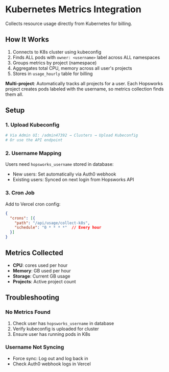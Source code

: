 # Kubernetes Metrics Integration

Collects resource usage directly from Kubernetes for billing.

## How It Works

1. Connects to K8s cluster using kubeconfig
2. Finds ALL pods with `owner: <username>` label across ALL namespaces
3. Groups metrics by project (namespace)
4. Aggregates total CPU, memory across all user's projects
5. Stores in `usage_hourly` table for billing

**Multi-project**: Automatically tracks all projects for a user. Each Hopsworks project creates pods labeled with the username, so metrics collection finds them all.

## Setup

### 1. Upload Kubeconfig

```bash
# Via Admin UI: /admin47392 → Clusters → Upload Kubeconfig
# Or use the API endpoint
```

### 2. Username Mapping

Users need `hopsworks_username` stored in database:
- New users: Set automatically via Auth0 webhook
- Existing users: Synced on next login from Hopsworks API

### 3. Cron Job

Add to Vercel cron config:
```json
{
  "crons": [{
    "path": "/api/usage/collect-k8s",
    "schedule": "0 * * * *"  // Every hour
  }]
}
```

## Metrics Collected

- **CPU**: cores used per hour
- **Memory**: GB used per hour  
- **Storage**: Current GB usage
- **Projects**: Active project count

## Troubleshooting

### No Metrics Found
1. Check user has `hopsworks_username` in database
2. Verify kubeconfig is uploaded for cluster
3. Ensure user has running pods in K8s

### Username Not Syncing
- Force sync: Log out and log back in
- Check Auth0 webhook logs in Vercel
